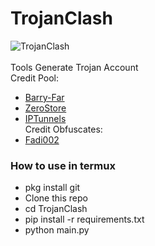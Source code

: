 # TrojanClash
<img title="TrojanClash" src="https://i.ibb.co.com/SQQ4KNt/image.png"><br><br>
Tools Generate Trojan Account
<br>Credit Pool:
* [Barry-Far](https://github.com/barry-far)
* [ZeroStore](https://vmesscf.zerostore.web.id)
* [IPTunnels](https://www.iptunnels.com)
<br>Credit Obfuscates:
* [Fadi002](https://github.com/Fadi002)

### How to use in termux
* pkg install git
* Clone this repo
* cd TrojanClash
* pip install -r requirements.txt
* python main.py
